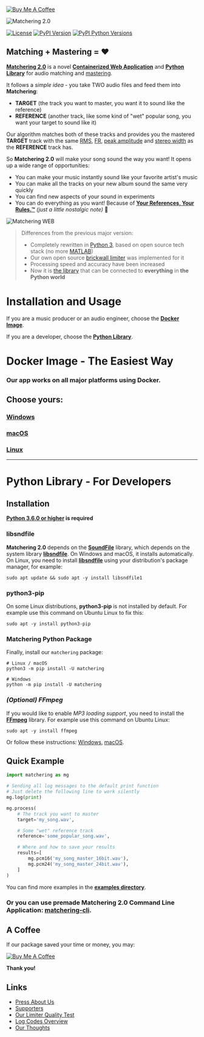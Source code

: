 [![Buy Me A Coffee](https://www.buymeacoffee.com/assets/img/custom_images/orange_img.png)](https://www.buymeacoffee.com/sergree)

![Matchering 2.0](https://github.com/sergree/matchering/blob/develop/images/logo.png)

[![License](https://img.shields.io/pypi/l/matchering.svg)](https://pypi.python.org/pypi/matchering/)
[![PyPI Version](https://badge.fury.io/py/matchering.svg)](https://badge.fury.io/py/matchering)
[![PyPI Python Versions](https://img.shields.io/pypi/pyversions/matchering.svg)](https://pypi.python.org/pypi/matchering/)

## Matching + Mastering = ❤️

**[Matchering 2.0]** is a novel **[Containerized Web Application][Docker Image]** and **[Python Library][PyPI]** for audio matching and [mastering].

It follows a *simple idea* - you take TWO audio files and feed them into **Matchering**: 
- **TARGET** (the track you want to master, you want it to sound like the reference)
- **REFERENCE** (another track, like some kind of "wet" popular song, you want your target to sound like it)

Our algorithm matches both of these tracks and provides you the mastered **TARGET** track with the same [RMS], [FR], [peak amplitude] and [stereo width] as the **REFERENCE** track has.

So **Matchering 2.0** will make your song sound the way you want! It opens up a wide range of opportunities:
- You can make your music instantly sound like your favorite artist's music
- You can make all the tracks on your new album sound the same very quickly
- You can find new aspects of your sound in experiments
- You can do everything as you want! Because of **[Your References, Your Rules.™](https://macprovideo.com/article/audio-software/sound-tools-instant-online-mastering-with-reference-matching-now-in-open-beta)** *(just a little nostalgic note)* 🤭

![Matchering WEB](https://github.com/sergree/matchering/blob/develop/images/animation.gif)

> Differences from the previous major version:
> - Completely rewritten in [Python 3], based on open source tech stack (no more [MATLAB])
> - Our own open source [brickwall limiter] was implemented for it
> - Processing speed and accuracy have been increased
> - Now it is [the library][PyPI] that can be connected to **everything** in **the Python world**

# Installation and Usage

If you are a music producer or an audio engineer, choose the **[Docker Image]**. 

If you are a developer, choose the **[Python Library](#python-library---for-developers)**.

# Docker Image - The Easiest Way

### Our app works on all major platforms using **Docker**.

## Choose yours:

### [Windows](https://github.com/sergree/matchering/blob/develop/DOCKER_WINDOWS.md)
### [macOS](https://github.com/sergree/matchering/blob/develop/DOCKER_MACOS.md)
### [Linux](https://github.com/sergree/matchering/blob/develop/DOCKER_LINUX.md)

***

# Python Library - For Developers

## Installation

**[Python 3.6.0 or higher][Python 3] is required**

### libsndfile

**Matchering 2.0** depends on the **[SoundFile]** library, which depends on the system library **[libsndfile]**. On Windows and macOS, it installs automatically. On Linux, you need to install **[libsndfile]** using your distribution's package manager, for example:

```sudo apt update && sudo apt -y install libsndfile1```

### python3-pip

On some Linux distributions, **python3-pip** is not installed by default. For example use this command on Ubuntu Linux to fix this:

```sudo apt -y install python3-pip```

### Matchering Python Package

Finally, install our `matchering` package:

```
# Linux / macOS
python3 -m pip install -U matchering

# Windows
python -m pip install -U matchering
```

### *(Optional) FFmpeg*

If you would like to enable *MP3 loading support*, you need to install the **[FFmpeg][FFmpeg]** library. For example use this command on Ubuntu Linux:

```sudo apt -y install ffmpeg```

Or follow these instructions: [Windows][FFmpeg-win], [macOS][FFmpeg-mac].

## Quick Example

```python
import matchering as mg

# Sending all log messages to the default print function
# Just delete the following line to work silently
mg.log(print)

mg.process(
    # The track you want to master
    target='my_song.wav',

    # Some "wet" reference track
    reference='some_popular_song.wav',

    # Where and how to save your results
    results=[
        mg.pcm16('my_song_master_16bit.wav'),
        mg.pcm24('my_song_master_24bit.wav'),
    ]
)

```

You can find more examples in the **[examples directory]**.

### Or you can use premade **Matchering 2.0 Command Line Application**: **[matchering-cli]**.

## A Coffee

If our package saved your time or money, you may:

[![Buy Me A Coffee](https://www.buymeacoffee.com/assets/img/custom_images/orange_img.png)](https://www.buymeacoffee.com/sergree)

**Thank you!**

## Links

- [Press About Us](https://github.com/sergree/matchering/blob/develop/PRESS.md)
- [Supporters](https://github.com/sergree/matchering/blob/develop/SUPPORTERS.md)
- [Our Limiter Quality Test](https://github.com/sergree/matchering/blob/master/LIMITER_TEST.md)
- [Log Codes Overview](https://github.com/sergree/matchering/blob/master/LOG_CODES.md)
- [Our Thoughts](https://github.com/sergree/matchering/blob/master/THOUGHTS.md)

[Matchering]: https://github.com/sergree/matchering
[Matchering 2.0]: https://github.com/sergree/matchering
[Docker Image]: #docker-image---the-easiest-way
[mastering]: https://en.wikipedia.org/wiki/Audio_mastering
[RMS]: https://en.wikipedia.org/wiki/Root_mean_square
[FR]: https://en.wikipedia.org/wiki/Frequency_response
[peak amplitude]: https://en.wikipedia.org/wiki/Amplitude
[stereo width]: https://en.wikipedia.org/wiki/Stereo_imaging
[MATLAB]: https://www.mathworks.com/products/matlab.html
[Python 3]: https://www.python.org/
[brickwall limiter]: https://en.wikipedia.org/wiki/Dynamic_range_compression#Limiting
[PyPI]: https://pypi.org/project/matchering
[SoundFile]: https://github.com/bastibe/SoundFile#installation
[libsndfile]: http://www.mega-nerd.com/libsndfile/
[FFmpeg]: https://www.ffmpeg.org/download.html
[FFmpeg-win]: https://video.stackexchange.com/questions/20495/how-do-i-set-up-and-use-ffmpeg-in-windows
[FFmpeg-mac]: https://superuser.com/questions/624561/install-ffmpeg-on-os-x
[matchering-cli]: https://github.com/sergree/matchering-cli
[examples directory]: https://github.com/sergree/matchering/tree/master/examples
